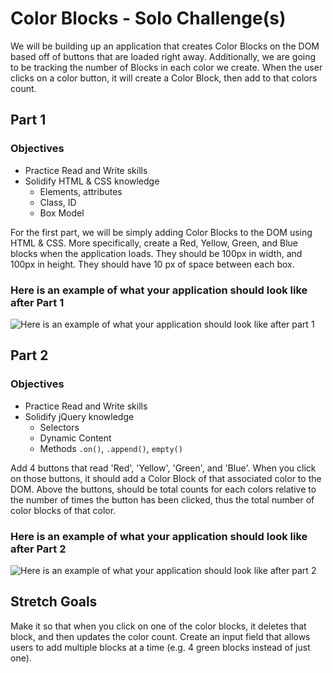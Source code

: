 # Color Blocks - Solo Challenge(s)
We will be building up an application that creates Color Blocks on the DOM based off of buttons that are loaded right away. Additionally, we are going to be tracking the number of Blocks in each color we create. When the user clicks on a color button, it will create a Color Block, then add to that colors count.

## Part 1
### Objectives

- Practice Read and Write skills
- Solidify HTML & CSS knowledge
  - Elements, attributes
  - Class, ID
  - Box Model


For the first part, we will be simply adding Color Blocks to the DOM using HTML & CSS. More specifically, create a Red, Yellow, Green, and Blue blocks when the application loads. They should be 100px in width, and 100px in height. They should have 10 px of space between each box.

### Here is an example of what your application should look like after Part 1

![Here is an example of what your application should look like after part 1](http://i.imgur.com/TRhp9w1.png)

## Part 2 
### Objectives

- Practice Read and Write skills
- Solidify jQuery knowledge
  - Selectors
  - Dynamic Content
  - Methods `.on()`, `.append()`, `empty()`

Add 4 buttons that read 'Red', 'Yellow', 'Green', and 'Blue'. When you click on those buttons, it should add a Color Block of that associated color to the DOM. Above the buttons, should be total counts for each colors relative to the number of times the button has been clicked, thus the total number of color blocks of that color.

### Here is an example of what your application should look like after Part 2

![Here is an example of what your application should look like after part 2](http://i.imgur.com/ChOIEjW.png)

## Stretch Goals

Make it so that when you click on one of the color blocks, it deletes that block, and then updates the color count. Create an input field that allows users to add multiple blocks at a time (e.g. 4 green blocks instead of just one).
